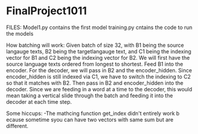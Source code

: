 # FinalProject1011

FILES: 
Model1.py contains the first model
training.py cntains the code to run the models 

How batching will work: 
Given batch of size 32, with B1 being the source langauge texts, B2 being the targetlangauge text, and C1 being the indexing vector for B1 and C2 being the indexing vector for B2. 
We will first have the source language texts ordered from longest to shortest. Feed B1 into the encoder. 
For the decoder, we will pass in B2 and the encoder_hidden. Since encoder_hidden is still indexed via C1, we have to switch the indexing to C2 so that it matches with B2. Then pass in B2 and encoder_hidden into the decoder. Since we are feeding in a word at a time to the decoder, this would mean taking a vertical slide through the batch and feeding it into the decoder at each time step. 



Some hiccups: 
-The mathcing function get_index didn't entirely work b ecause sometime syou can have two vectors with 
same sum but are different. 